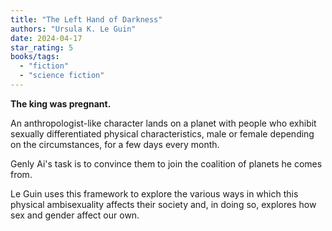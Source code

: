 ```yaml
---
title: "The Left Hand of Darkness"
authors: "Ursula K. Le Guin"
date: 2024-04-17
star_rating: 5
books/tags:
  - "fiction"
  - "science fiction"
---
```


**The king was pregnant.**

An anthropologist-like character lands on a planet with people who exhibit
sexually differentiated physical characteristics, male or female depending on
the circumstances, for a few days every month.

Genly Ai's task is to convince them to join the coalition of planets he comes
from.

Le Guin uses this framework to explore the various ways in which this physical
ambisexuality affects their society and, in doing so, explores how sex and
gender affect our own.

<!--more-->
